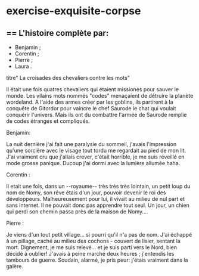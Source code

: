 # exercise-exquisite-corpse
## == L'histoire complète par:

* Benjamin ;
* Corentin ;
* Pierre ;
* Laura .


titre" La croisades des chevaliers contre les mots"

Il était une fois quatres chevaliers qui étaient missionés pour sauver le monde. Les vilains mots nommés "codes" menaçaient de détruire la planète wordeland. A l'aide des armes créer par les goblins, ils partirent à la conquête de Gitordor pour vaincre le chef Saurode le chat qui voulait conquérir l'univers. Mais ils ont du combattre l'armée de Saurode remplie de codes étranges et compliqués.




Benjamin:

La nuit dernière j'ai fait une paralysie du sommeil, j'avais l'impression qu'une sorcière avec le visage tout tordu me regardait au pied de mon lit. J'ai vraiment cru que j'allais crever, c'était horrible, je me suis réveillé en mode grosse panique. Ducoup j'ai dormi avec la lumière allumée haha.



Corentin :

Il etait une fois, dans un --royaume-- très très très lointain, un petit loup du nom de Nomy, son rêve étais d'un jour, pouvoir devenir le roi des développeurs. Malheureusement pour lui, il vivait au milieu de nul part et sans internet. Il ne pouvait donc pas apprendre tout seul. Un jour, un chien qui perdi son chemin passa près de la maison de Nomy....




Pierre :

Je viens d'un tout petit village... si pourri qu'il n'a pas de nom. J'ai échappé à un pillage, caché au milieu des cochons - couvert de lisier, sentant la mort. Dignement, je me suis relevé... et je suis parti vers le Nord, bien décidé à oublier! J'avais à peine marché deux heures ; j'entendis les tambours de guerre. Soudain, alarmé, je pris peur: j'étais vraiment dans la galère.

